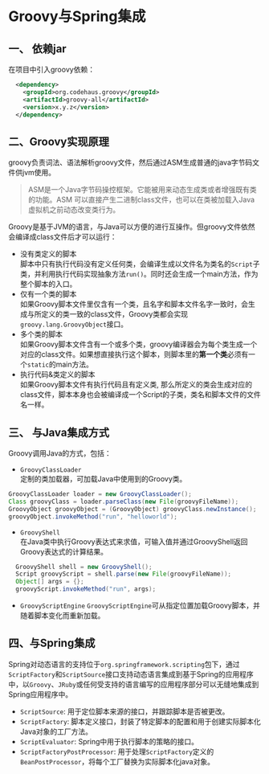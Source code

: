 # Groovy与Spring集成

## 一、 依赖jar
在项目中引入groovy依赖：  
```xml
  <dependency>
    <groupId>org.codehaus.groovy</groupId>
    <artifactId>groovy-all</artifactId>
    <version>x.y.z</version>
  </dependency>
```

## 二、Groovy实现原理
groovy负责词法、语法解析groovy文件，然后通过ASM生成普通的java字节码文件供jvm使用。  

> ASM是一个Java字节码操控框架。它能被用来动态生成类或者增强既有类的功能。ASM 可以直接产生二进制class文件，也可以在类被加载入Java虚拟机之前动态改变类行为。

Groovy是基于JVM的语言，与Java可以方便的进行互操作。但groovy文件依然会编译成class文件后才可以运行：  
+ 没有类定义的脚本  
  脚本中只有执行代码没有定义任何类，会编译生成以文件名为类名的`Script`子类，并利用执行代码实现抽象方法`run()`。同时还会生成一个main方法，作为整个脚本的入口。
+ 仅有一个类的脚本  
  如果Groovy脚本文件里仅含有一个类，且名字和脚本文件名字一致时，会生成与所定义的类一致的class文件，Groovy类都会实现`groovy.lang.GroovyObject`接口。
+ 多个类的脚本  
  如果Groovy脚本文件含有一个或多个类，groovy编译器会为每个类生成一个对应的class文件。如果想直接执行这个脚本，则脚本里的**第一个类**必须有一个`static`的main方法。
+ 执行代码&类定义的脚本  
  如果Groovy脚本文件有执行代码且有定义类, 那么所定义的类会生成对应的class文件，脚本本身也会被编译成一个Script的子类，类名和脚本文件的文件名一样。  

## 三、 与Java集成方式
Groovy调用Java的方式，包括：  
+ `GroovyClassLoader`  
  定制的类加载器，可加载Java中使用到的Groovy类。  
```java
GroovyClassLoader loader = new GroovyClassLoader();
Class groovyClass = loader.parseClass(new File(groovyFileName));
GroovyObject groovyObject = (GroovyObject) groovyClass.newInstance();
groovyObject.invokeMethod("run", "helloworld");
```
+ `GroovyShell`  
  在Java类中执行Groovy表达式来求值，可输入值并通过GroovyShell返回Groovy表达式的计算结果。  
```java
  GroovyShell shell = new GroovyShell();
  Script groovyScript = shell.parse(new File(groovyFileName));
  Object[] args = {};
  groovyScript.invokeMethod("run", args);
```
+ `GroovyScriptEngine`
  `GroovyScriptEngine`可从指定位置加载Groovy脚本，并随着脚本变化而重新加载。  

## 四、与Spring集成
Spring对动态语言的支持位于`org.springframework.scripting`包下，通过`ScriptFactory`和`ScriptSource`接口支持动态语言集成到基于Spring的应用程序中，以`Groovy`、`JRuby`或任何受支持的语言编写的应用程序部分可以无缝地集成到Spring应用程序中。  

+ `ScriptSource`: 用于定位脚本来源的接口，并跟踪脚本是否被更改。
+ `ScriptFactory`: 脚本定义接口，封装了特定脚本的配置和用于创建实际脚本化Java对象的工厂方法。
+ `ScriptEvaluator`: Spring中用于执行脚本的策略的接口。  
+ `ScriptFactoryPostProcessor`: 用于处理`ScriptFactory`定义的`BeanPostProcessor`，将每个工厂替换为实际脚本化java对象。  

















